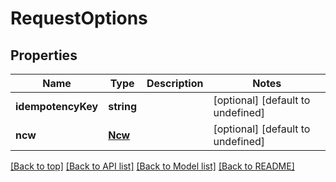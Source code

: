 # RequestOptions

## Properties

|Name | Type | Description | Notes|
|------------ | ------------- | ------------- | -------------|
|**idempotencyKey** | **string** |  | [optional] [default to undefined]|
|**ncw** | [**Ncw**](Ncw.md) |  | [optional] [default to undefined]|




[[Back to top]](#) [[Back to API list]](../../README.md#documentation-for-api-endpoints) [[Back to Model list]](../../README.md#documentation-for-models) [[Back to README]](../../README.md)
